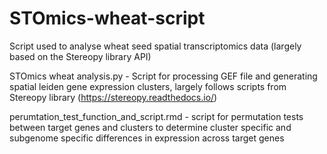 # STOmics-wheat-script
Script used to analyse wheat seed spatial transcriptomics data (largely based on the Stereopy library API)

STOmics wheat analysis.py - Script for processing GEF file and generating spatial leiden gene expression clusters, largely follows scripts from Stereopy library (https://stereopy.readthedocs.io/)

perumtation_test_function_and_script.rmd - script for permutation tests between target genes and clusters to determine cluster specific and subgenome specific differences in expression across target genes
